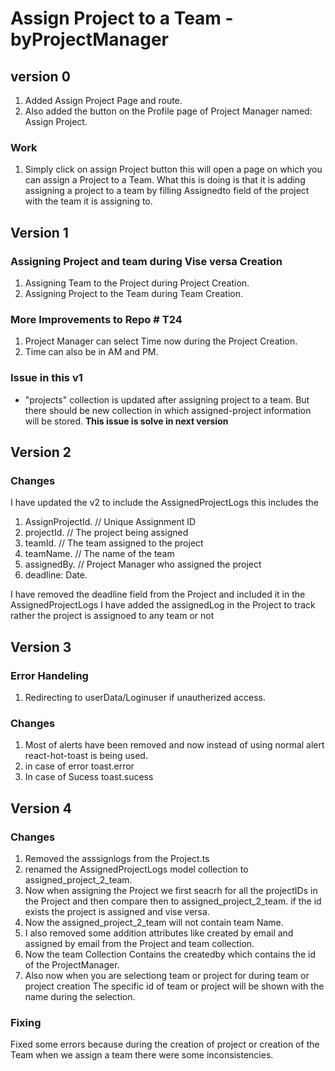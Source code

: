 # Assign Project to a Team - byProjectManager

## version 0

1. Added Assign Project Page and route.
2. Also added the button on the Profile page of Project Manager named: Assign Project.

### Work

1.  Simply click on assign Project button this will open a page on which you can assign a Project to a Team.
    What this is doing is that it is adding assigning a project to a team by filling Assignedto field of the project with the team it is assigning to.

## Version 1

### Assigning Project and team during Vise versa Creation

1. Assigning Team to the Project during Project Creation.
2. Assigning Project to the Team during Team Creation.

### More Improvements to Repo # T24

1. Project Manager can select Time now during the Project Creation.
2. Time can also be in AM and PM.

### Issue in this v1

- "projects" collection is updated after assigning project to a team. But there should be new collection in which assigned-project information will be stored. **This issue is solve in next version**
## Version 2

### Changes

I have updated the v2 to include the AssignedProjectLogs
this includes the

1.  AssignProjectId. // Unique Assignment ID
2.  projectId. // The project being assigned
3.  teamId. // The team assigned to the project
4.  teamName. // The name of the team
5.  assignedBy. // Project Manager who assigned the project
6.  deadline: Date.

I have removed the deadline field from the Project and included it in the AssignedProjectLogs
I have added the assignedLog in the Project to track rather the project is assignoed to any team or not
## Version 3

### Error Handeling

1. Redirecting to userData/Loginuser if unautherized access.

### Changes

1. Most of alerts have been removed and now instead of using normal alert react-hot-toast is being used.
2. in case of error toast.error
3. In case of Sucess toast.sucess
## Version 4

### Changes

1. Removed the asssignlogs from the Project.ts
2. renamed the AssignedProjectLogs model collection to assigned_project_2_team.
3. Now when assigning the Project we first seacrh for all the projectIDs in the Project and then compare then to assigned_project_2_team. if the id exists the project is assigned and vise versa.
4. Now the assigned_project_2_team will not contain team Name.
5. I also removed some addition attributes like created by email and assigned by email from the Project and team collection.
6. Now the team Collection Contains the createdby which contains the id of the ProjectManager.
7. Also now when you are selectiong team or project for during team or project creation The specific id of team or project will be shown with the name during the selection.

### Fixing

Fixed some errors because during the creation of project or creation of the Team when we assign a team there were some inconsistencies.


